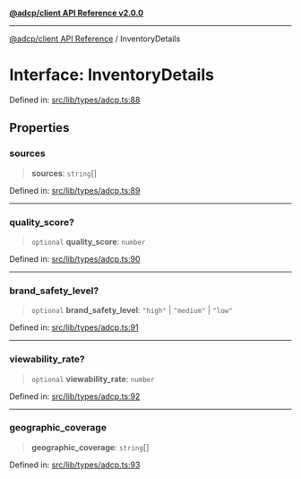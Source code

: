 [**@adcp/client API Reference v2.0.0**](../README.md)

***

[@adcp/client API Reference](../README.md) / InventoryDetails

# Interface: InventoryDetails

Defined in: [src/lib/types/adcp.ts:88](https://github.com/adcontextprotocol/adcp-client/blob/e8953d756e5ce5fafa76c5e8fa2f0316f0da0998/src/lib/types/adcp.ts#L88)

## Properties

### sources

> **sources**: `string`[]

Defined in: [src/lib/types/adcp.ts:89](https://github.com/adcontextprotocol/adcp-client/blob/e8953d756e5ce5fafa76c5e8fa2f0316f0da0998/src/lib/types/adcp.ts#L89)

***

### quality\_score?

> `optional` **quality\_score**: `number`

Defined in: [src/lib/types/adcp.ts:90](https://github.com/adcontextprotocol/adcp-client/blob/e8953d756e5ce5fafa76c5e8fa2f0316f0da0998/src/lib/types/adcp.ts#L90)

***

### brand\_safety\_level?

> `optional` **brand\_safety\_level**: `"high"` \| `"medium"` \| `"low"`

Defined in: [src/lib/types/adcp.ts:91](https://github.com/adcontextprotocol/adcp-client/blob/e8953d756e5ce5fafa76c5e8fa2f0316f0da0998/src/lib/types/adcp.ts#L91)

***

### viewability\_rate?

> `optional` **viewability\_rate**: `number`

Defined in: [src/lib/types/adcp.ts:92](https://github.com/adcontextprotocol/adcp-client/blob/e8953d756e5ce5fafa76c5e8fa2f0316f0da0998/src/lib/types/adcp.ts#L92)

***

### geographic\_coverage

> **geographic\_coverage**: `string`[]

Defined in: [src/lib/types/adcp.ts:93](https://github.com/adcontextprotocol/adcp-client/blob/e8953d756e5ce5fafa76c5e8fa2f0316f0da0998/src/lib/types/adcp.ts#L93)
